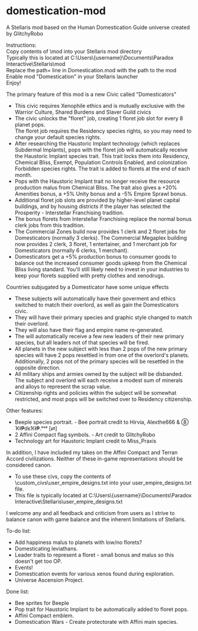 # domestication-mod
A Stellaris mod based on the Human Domestication Guide universe created by GlitchyRobo  

Instructions:  
Copy contents of \mod into your Stellaris mod directory  
Typically this is located at C:\Users\\{username}\Documents\Paradox Interactive\Stellaris\mod  
Replace the path= line in Domestication.mod with the path to the mod  
Enable mod "Domestication" in your Stellaris launcher  
Enjoy!  

The primary feature of this mod is a new Civic called "Domesticators"  
- This civic requires Xenophile ethics and is mutually exclusive with the Warrior Culture, Shared Burdens and Slaver Guild civics  
- The civic unlocks the "floret" job, creating 1 floret job slot for every 8 planet pops.  
The floret job requires the Residency species rights, so you may need to change your default species rights.  
- After researching the Haustoric Implant technology (which replaces Subdermal Implants), pops with the floret job will automatically receive the Haustoric Implant species trait.  This trait locks them into Residency, Chemical Bliss, Exempt, Population Controls Enabled, and colonization Forbidden species rights. The trait is added to florets at the end of each month.  
- Pops with the Haustoric Implant trait no longer receive the resource production malus from Chemical Bliss. The trait also gives a +20% Amenities bonus, a +5% Unity bonus and a -5% Empire Sprawl bonus.
- Additional floret job slots are provided by higher-level planet capital buildings, and by housing districts if the player has selected the Prosperity - Interstellar Franchising tradition.  
- The bonus florets from Interstellar Franchising replace the normal bonus clerk jobs from this tradition.  
- The Commercial Zones build now provides 1 clerk and 2 floret jobs for Domesticators (normally 3 clerks). The Commercial Megaplex building now provides 2 clerk, 3 floret, 1 entertainer, and 1 merchant job for Domesticators (normally 6 clerks, 1 merchant).  
- Domesticators get a +5% production bonus to consumer goods to balance out the increased consumer goods upkeep from the Chemical Bliss living standard. You'll still likely need to invest in your industries to keep your florets supplied with pretty clothes and xenodrugs.  

Countries subjugated by a Domesticator have some unique effects  
- These subjects will automatically have their goverment and ethics switched to match their overlord, as well as gain the Domesticators civic.  
- They will have their primary species and graphic style changed to match their overlord.
- They will also have their flag and empire name re-generated.  
- The will automatically receive a few new leaders of their new primary species, but all leaders not of that species will be fired.  
- All planets in the new subject with less than 2 pops of the new primary species will have 2 pops resettled in from one of the overlord's planets.  Additionally, 2 pops not of the primary species will be resettled in the opposite direction.  
- All military ships and armies owned by the subject will be disbanded. The subject and overlord will each receive a modest sum of minerals and alloys to represent the scrap value.  
- Citizenship rights and policies within the subject will be somewhat restricted, and most pops will be switched over to Residency citizenship.  

Other features:
- Beeple species portrait. - Bee portrait credit to Hirvia, Alexthe666 & ⑧ ҠƗ₱ɗєҠƗ₱.ᵉˣᵉ [⇄]  
- 2 Affini Compact flag symbols. - Art credit to GlitchyRobo  
- Technology art for Haustoric Implant credit to Miss_Praxis

In addition, I have included my takes on the Affini Compact and Terran Accord civilizations.  Neither of these in-game representations should be considered canon.  
- To use these civs, copy the contents of \custom_civs\user_empire_designs.txt into your user_empire_designs.txt file.  
- This file is typically located at C:\Users\\{username}\Documents\Paradox Interactive\Stellaris\user_empire_designs.txt  


I welcome any and all feedback and criticism from users as I strive to balance canon with game balance and the inherent limitations of Stellaris.  

To-do list:  
- Add happiness malus to planets with low/no florets?  
- Domesticating leviathans.  
- Leader traits to represent a floret - small bonus and malus so this doesn't get too OP.  
- Events!  
- Domestication events for various xenos found during exploration.  
- Universe Ascension Project.  

Done list:  
- Bee sprites for Beeple  
- Pop trait for Haustoric Implant to be automatically added to floret pops.  
- Affini Compact emblem.  
- Domestication Wars - Create protectorate with Affini main species.  


